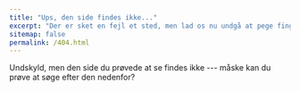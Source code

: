 ```yaml
---
title: "Ups, den side findes ikke..."
excerpt: "Der er sket en fejl et sted, men lad os nu undgå at pege fingre :smile:"
sitemap: false
permalink: /404.html
---
```

Undskyld, men den side du prøvede at se findes ikke --- måske kan du prøve at søge efter den nedenfor?

